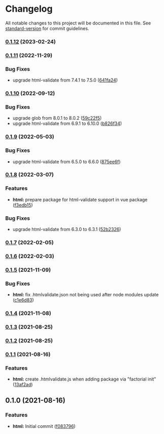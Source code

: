 # Changelog

All notable changes to this project will be documented in this file. See [standard-version](https://github.com/conventional-changelog/standard-version) for commit guidelines.

### [0.1.12](https://github.com/factorial-io/fstack/compare/html/v0.1.11...html/v0.1.12) (2023-02-24)

### [0.1.11](https://github.com/factorial-io/fstack/compare/html/v0.1.10...html/v0.1.11) (2022-11-29)


### Bug Fixes

* upgrade html-validate from 7.4.1 to 7.5.0 ([641fa24](https://github.com/factorial-io/fstack/commit/641fa244022ca41d48f19c10196d93288cb871d9))

### [0.1.10](https://github.com/factorial-io/fstack/compare/html/v0.1.9...html/v0.1.10) (2022-09-12)


### Bug Fixes

* upgrade glob from 8.0.1 to 8.0.2 ([59c22f5](https://github.com/factorial-io/fstack/commit/59c22f5ccf7288073b0e43059c438ded7fd8f927))
* upgrade html-validate from 6.9.1 to 6.10.0 ([b826f34](https://github.com/factorial-io/fstack/commit/b826f3413c37559bedd878264250bcc8763713f4))

### [0.1.9](https://github.com/factorial-io/fstack/compare/html/v0.1.8...html/v0.1.9) (2022-05-03)


### Bug Fixes

* upgrade html-validate from 6.5.0 to 6.6.0 ([875ee6f](https://github.com/factorial-io/fstack/commit/875ee6f675642f8194e51afb8c18c3de7c5122e1))

### [0.1.8](https://github.com/factorial-io/fstack/compare/html/v0.1.7...html/v0.1.8) (2022-03-07)


### Features

* **html:** prepare package for html-validate support in vue package ([f3edb15](https://github.com/factorial-io/fstack/commit/f3edb15cc2baf1aeddd552c4a1189a9a87ff522c))


### Bug Fixes

* upgrade html-validate from 6.3.0 to 6.3.1 ([52b2326](https://github.com/factorial-io/fstack/commit/52b2326d1974052e4d7fbbda2ad637cab95e8b66))

### [0.1.7](https://github.com/factorial-io/fstack/compare/html/v0.1.6...html/v0.1.7) (2022-02-05)

### [0.1.6](https://github.com/factorial-io/fstack/compare/html/v0.1.5...html/v0.1.6) (2022-02-03)

### [0.1.5](https://github.com/factorial-io/fstack/compare/html/v0.1.4...html/v0.1.5) (2021-11-09)


### Bug Fixes

* **html:** fix .htmlvalidate.json not being used after node modules update ([c1e6d83](https://github.com/factorial-io/fstack/commit/c1e6d83d44b563da7caced9c780a86a27592ce84))

### [0.1.4](https://github.com/factorial-io/fstack/compare/html/v0.1.3...html/v0.1.4) (2021-11-08)

### [0.1.3](https://github.com/factorial-io/fstack/compare/html/v0.1.2...html/v0.1.3) (2021-08-25)

### [0.1.2](https://github.com/factorial-io/fstack/compare/html/v0.1.0...html/v0.1.2) (2021-08-25)

### [0.1.1](https://github.com/factorial-io/fstack/compare/html/v0.1.0...html/v0.1.1) (2021-08-16)


### Features

* **html:** create .htmlvalidate.js when adding package via "factorial init" ([13af2ad](https://github.com/factorial-io/fstack/commit/13af2ad629974f1b6925d720b4200426a93df1df))

## 0.1.0 (2021-08-16)


### Features

* **html:** Initial commit ([f083796](https://github.com/factorial-io/fstack/commit/f0837969028a83bd639edc3397afe55107feb611))

